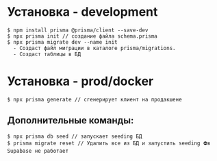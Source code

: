 # Установка - development
    $ npm install prisma @prisma/client --save-dev
    $ npx prisma init // создание файла schema.prisma
    $ npx prisma migrate dev --name init
      - Создаст файл миграции в каталоге prisma/migrations. 
      - Создаст таблицы в БД 

# Установка - prod/docker
	$ npx prisma generate // сгенерирует клиент на продакшене

## Дополнительные команды:
	$ npx prisma db seed // запускает seeding БД
	$ prisma migrate reset // Удалить все из БД и запустить seeding ⛔в Supabase не работает


		